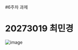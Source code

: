 #6주차 과제

# 20273019 최민경



![image](https://user-images.githubusercontent.com/80881753/136247479-02811f8b-2983-493b-b7ff-9c7bebdc0198.png)
